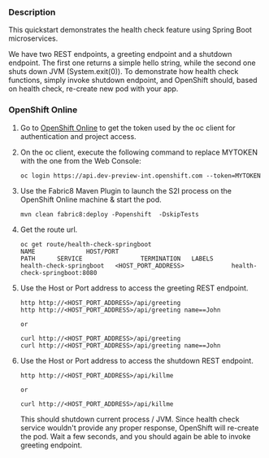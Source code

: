 ### Description

This quickstart demonstrates the health check feature using Spring Boot microservices.

We have two REST endpoints, a greeting endpoint and a shutdown endpoint. The first one returns a simple hello string, while the second one shuts down JVM (System.exit(0)). 
To demonstrate how health check functions, simply invoke shutdown endpoint, and OpenShift should, based on health check, re-create new pod with your app.


### OpenShift Online

1. Go to [OpenShift Online](https://console.dev-preview-int.openshift.com/console/command-line) to get the token used by the oc client for authentication and project access. 

2. On the oc client, execute the following command to replace MYTOKEN with the one from the Web Console:

    ```
    oc login https://api.dev-preview-int.openshift.com --token=MYTOKEN
    ```
3. Use the Fabric8 Maven Plugin to launch the S2I process on the OpenShift Online machine & start the pod.

    ```
    mvn clean fabric8:deploy -Popenshift  -DskipTests
    ```
    
4. Get the route url.

    ```
    oc get route/health-check-springboot
    NAME              HOST/PORT                                          PATH      SERVICE                TERMINATION   LABELS
    health-check-springboot   <HOST_PORT_ADDRESS>             health-check-springboot:8080
    ```

5. Use the Host or Port address to access the greeting REST endpoint.
    ```
    http http://<HOST_PORT_ADDRESS>/api/greeting
    http http://<HOST_PORT_ADDRESS>/api/greeting name==John

    or 

    curl http://<HOST_PORT_ADDRESS>/api/greeting
    curl http://<HOST_PORT_ADDRESS>/api/greeting name==John
    ```

6. Use the Host or Port address to access the shutdown REST endpoint.
    ```
    http http://<HOST_PORT_ADDRESS>/api/killme

    or 

    curl http://<HOST_PORT_ADDRESS>/api/killme
    ```
    This should shutdown current process / JVM. 
    Since health check service wouldn't provide any proper response, OpenShift will re-create the pod.
    Wait a few seconds, and you should again be able to invoke greeting endpoint.